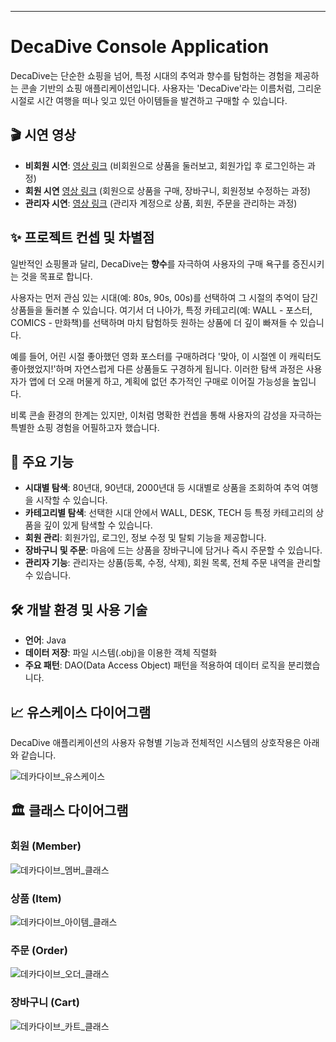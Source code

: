 -----

# DecaDive Console Application

DecaDive는 단순한 쇼핑을 넘어, 특정 시대의 추억과 향수를 탐험하는 경험을 제공하는 콘솔 기반의 쇼핑 애플리케이션입니다. 사용자는 'DecaDive'라는 이름처럼, 그리운 시절로 시간 여행을 떠나 잊고 있던 아이템들을 발견하고 구매할 수 있습니다.

## 🎬 시연 영상

  * **비회원 시연**: [영상 링크](https://youtu.be/BYv7NMw5qdg) (비회원으로 상품을 둘러보고, 회원가입 후 로그인하는 과정)
  * **회원 시연** [영상 링크](https://youtu.be/Bwb5YnfAoQQ) (회원으로 상품을 구매, 장바구니, 회원정보 수정하는 과정)
  * **관리자 시연**: [영상 링크](https://youtu.be/mCZHnqYGMlI) (관리자 계정으로 상품, 회원, 주문을 관리하는 과정)

## ✨ 프로젝트 컨셉 및 차별점

일반적인 쇼핑몰과 달리, DecaDive는 **향수**를 자극하여 사용자의 구매 욕구를 증진시키는 것을 목표로 합니다.

사용자는 먼저 관심 있는 시대(예: 80s, 90s, 00s)를 선택하여 그 시절의 추억이 담긴 상품들을 둘러볼 수 있습니다. 여기서 더 나아가, 특정 카테고리(예: WALL - 포스터, COMICS - 만화책)를 선택하며 마치 탐험하듯 원하는 상품에 더 깊이 빠져들 수 있습니다.

예를 들어, 어린 시절 좋아했던 영화 포스터를 구매하려다 '맞아, 이 시절엔 이 캐릭터도 좋아했었지\!'하며 자연스럽게 다른 상품들도 구경하게 됩니다. 이러한 탐색 과정은 사용자가 앱에 더 오래 머물게 하고, 계획에 없던 추가적인 구매로 이어질 가능성을 높입니다.

비록 콘솔 환경의 한계는 있지만, 이처럼 명확한 컨셉을 통해 사용자의 감성을 자극하는 특별한 쇼핑 경험을 어필하고자 했습니다.

## 🌟 주요 기능

  * **시대별 탐색**: 80년대, 90년대, 2000년대 등 시대별로 상품을 조회하여 추억 여행을 시작할 수 있습니다.
  * **카테고리별 탐색**: 선택한 시대 안에서 WALL, DESK, TECH 등 특정 카테고리의 상품을 깊이 있게 탐색할 수 있습니다.
  * **회원 관리**: 회원가입, 로그인, 정보 수정 및 탈퇴 기능을 제공합니다.
  * **장바구니 및 주문**: 마음에 드는 상품을 장바구니에 담거나 즉시 주문할 수 있습니다.
  * **관리자 기능**: 관리자는 상품(등록, 수정, 삭제), 회원 목록, 전체 주문 내역을 관리할 수 있습니다.

## 🛠️ 개발 환경 및 사용 기술

  * **언어**: Java
  * **데이터 저장**: 파일 시스템(.obj)을 이용한 객체 직렬화
  * **주요 패턴**: DAO(Data Access Object) 패턴을 적용하여 데이터 로직을 분리했습니다.

## 📈 유스케이스 다이어그램

DecaDive 애플리케이션의 사용자 유형별 기능과 전체적인 시스템의 상호작용은 아래와 같습니다.

![데카다이브_유스케이스](https://github.com/user-attachments/assets/c15b9745-f483-4a1d-91b6-f28325a74d28)

## 🏛️ 클래스 다이어그램

### 회원 (Member)
![데카다이브_멤버_클래스](https://github.com/user-attachments/assets/c342c236-d6e3-448c-9a26-386753c89594)

### 상품 (Item)
![데카다이브_아이템_클래스](https://github.com/user-attachments/assets/2acc2cbc-7bdd-41d5-a6a0-357855db167c)

### 주문 (Order)
![데카다이브_오더_클래스](https://github.com/user-attachments/assets/f862c40b-51aa-4387-ac7b-3d3871b0d7e8)

### 장바구니 (Cart)
![데카다이브_카트_클래스](https://github.com/user-attachments/assets/a2e96d2b-b9a4-4db0-9aa6-597ab9de43aa)



